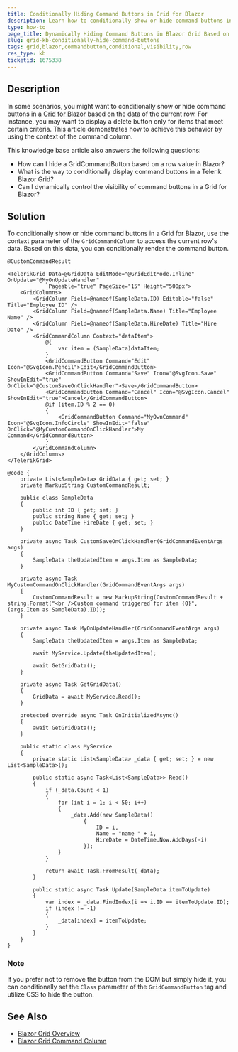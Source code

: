 ```yaml
---
title: Conditionally Hiding Command Buttons in Grid for Blazor
description: Learn how to conditionally show or hide command buttons in a Blazor Grid based on row data values.
type: how-to
page_title: Dynamically Hiding Command Buttons in Blazor Grid Based on Row Values
slug: grid-kb-conditionally-hide-command-buttons
tags: grid,blazor,commandbutton,conditional,visibility,row
res_type: kb
ticketid: 1675338
---
```


## Description
In some scenarios, you might want to conditionally show or hide command buttons in a [Grid for Blazor](https://docs.telerik.com/blazor-ui/components/grid/overview) based on the data of the current row. For instance, you may want to display a delete button only for items that meet certain criteria. This article demonstrates how to achieve this behavior by using the context of the command column.

This knowledge base article also answers the following questions:
- How can I hide a GridCommandButton based on a row value in Blazor?
- What is the way to conditionally display command buttons in a Telerik Blazor Grid?
- Can I dynamically control the visibility of command buttons in a Grid for Blazor?

## Solution
To conditionally show or hide command buttons in a Grid for Blazor, use the context parameter of the `GridCommandColumn` to access the current row's data. Based on this data, you can conditionally render the command button.

````RAZOR
@CustomCommandResult

<TelerikGrid Data=@GridData EditMode="@GridEditMode.Inline" OnUpdate="@MyOnUpdateHandler"
             Pageable="true" PageSize="15" Height="500px">
    <GridColumns>
        <GridColumn Field=@nameof(SampleData.ID) Editable="false" Title="Employee ID" />
        <GridColumn Field=@nameof(SampleData.Name) Title="Employee Name" />
        <GridColumn Field=@nameof(SampleData.HireDate) Title="Hire Date" />
        <GridCommandColumn Context="dataItem">
            @{
                var item = (SampleData)dataItem;
            }
            <GridCommandButton Command="Edit" Icon="@SvgIcon.Pencil">Edit</GridCommandButton>
            <GridCommandButton Command="Save" Icon="@SvgIcon.Save" ShowInEdit="true" OnClick="@CustomSaveOnClickHandler">Save</GridCommandButton>
            <GridCommandButton Command="Cancel" Icon="@SvgIcon.Cancel" ShowInEdit="true">Cancel</GridCommandButton>
            @if (item.ID % 2 == 0)
            {
                <GridCommandButton Command="MyOwnCommand" Icon="@SvgIcon.InfoCircle" ShowInEdit="false" OnClick="@MyCustomCommandOnClickHandler">My Command</GridCommandButton>
            }
        </GridCommandColumn>
    </GridColumns>
</TelerikGrid>

@code {
    private List<SampleData> GridData { get; set; }
    private MarkupString CustomCommandResult;
    
    public class SampleData
    {
        public int ID { get; set; }
        public string Name { get; set; }
        public DateTime HireDate { get; set; }
    }

    private async Task CustomSaveOnClickHandler(GridCommandEventArgs args)
    {
        SampleData theUpdatedItem = args.Item as SampleData;
    }

    private async Task MyCustomCommandOnClickHandler(GridCommandEventArgs args)
    {
        CustomCommandResult = new MarkupString(CustomCommandResult + string.Format("<br />Custom command triggered for item {0}", (args.Item as SampleData).ID));
    }

    private async Task MyOnUpdateHandler(GridCommandEventArgs args)
    {
        SampleData theUpdatedItem = args.Item as SampleData;

        await MyService.Update(theUpdatedItem);

        await GetGridData();
    }

    private async Task GetGridData()
    {
        GridData = await MyService.Read();
    }

    protected override async Task OnInitializedAsync()
    {
        await GetGridData();
    }

    public static class MyService
    {
        private static List<SampleData> _data { get; set; } = new List<SampleData>();

        public static async Task<List<SampleData>> Read()
        {
            if (_data.Count < 1)
            {
                for (int i = 1; i < 50; i++)
                {
                    _data.Add(new SampleData()
                        {
                            ID = i,
                            Name = "name " + i,
                            HireDate = DateTime.Now.AddDays(-i)
                        });
                }
            }

            return await Task.FromResult(_data);
        }

        public static async Task Update(SampleData itemToUpdate)
        {
            var index = _data.FindIndex(i => i.ID == itemToUpdate.ID);
            if (index != -1)
            {
                _data[index] = itemToUpdate;
            }
        }
    }
}
````

### Note
If you prefer not to remove the button from the DOM but simply hide it, you can conditionally set the `Class` parameter of the `GridCommandButton` tag and utilize CSS to hide the button.

## See Also
- [Blazor Grid Overview](https://docs.telerik.com/blazor-ui/components/grid/overview)
- [Blazor Grid Command Column](https://docs.telerik.com/blazor-ui/components/grid/columns/command)
